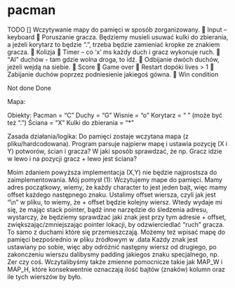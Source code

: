 # pacman

TODO
[] Wczytywanie mapy do pamięci w sposób zorganizowany.
	Input – keyboard
	Poruszanie gracza. Będziemy musieli usuwać kulki do zbierania, a jeżeli korytarz to będzie  “.”, trzeba będzie zamieniać kropke ze znakiem gracza.
	Kolizja
	Timer – co ‘x’ ms każdy duch i gracz wykonuje ruch.
	“AI” duchów - tam gdzie wolna droga, to idź.
	Odbijanie dwóch duchów, jeżeli wejdą na siebie.
	Score
	Game over
	Restart dopóki lives > 1
	Zabijanie duchów poprzez podniesienie jakiegoś gówna.
	Win condition

Not done
Done

Mapa:


Obiekty:
Pacman = “C”
Duchy = “G”
Wisnie = “o”
Korytarz = “ ” (może być też “.”)
Ściana = “X”
Kulki do zbierania = “*”


Zasada działania/logika:
Do pamięci zostaje wczytana mapa (z pliku/hardcodowana).
Program parsuje najpierw mapę i ustawia pozycję (X i Y) potworów, ścian i gracza?
W jaki sposób sprawdzać, że np. Gracz idzie w lewo i na pozycji gracz + lewo jest ściana?

Moim zdaniem powyższa implementacja (X,Y) nie będzie najprostsza do zaimplementowania.
Mój pomysł (1): 
Wczytujemy mape do pamięci. Mamy adres początkowy, wiemy, że każdy character to jest jeden bajt, więc mamy offset każdego następnego znaku. Ustalimy offset wiersza, czyli jak jest “\n” w pliku, to wiemy, że + offset będzie kolejny wiersz.
Wtedy wydaje mi się, że mając stack pointer, bądź inne narzędzie do śledzenia adresu, wystarczy, że będziemy sprawdzać jaki znak jest przy tym adresie + offset, zwiększając/zmniejszając pointer lokacji, by odzwierciedlać “ruch” gracza. To samo z duchami które się przemieszczają.
Możemy też wpisać mapę do pamięci bezpośrednio w pliku źródłowym w .data Każdy znak jest ustawiany po sobie, więc aby odróżnić następny wiersz od drugiego, po zakonczeniu wierszu dalibysmy padding jakiegos znaku specjalnego, np. Zer czy coś. Wczytalibyśmy także zmienne pomocnicze takie jak MAP_W i MAP_H, które konsekwentnie oznaczają ilość bajtów (znaków) kolumn oraz ile tych wierszów by było.

